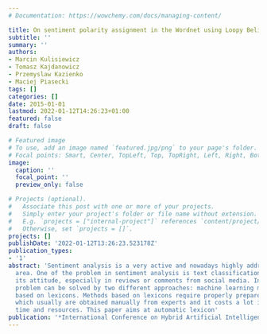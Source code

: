 ```yaml
---
# Documentation: https://wowchemy.com/docs/managing-content/

title: On sentiment polarity assignment in the Wordnet using Loopy Belief Propagation
subtitle: ''
summary: ''
authors:
- Marcin Kulisiewicz
- Tomasz Kajdanowicz
- Przemyslaw Kazienko
- Maciej Piasecki
tags: []
categories: []
date: 2015-01-01
lastmod: 2022-01-12T14:26:23+01:00
featured: false
draft: false

# Featured image
# To use, add an image named `featured.jpg/png` to your page's folder.
# Focal points: Smart, Center, TopLeft, Top, TopRight, Left, Right, BottomLeft, Bottom, BottomRight.
image:
  caption: ''
  focal_point: ''
  preview_only: false

# Projects (optional).
#   Associate this post with one or more of your projects.
#   Simply enter your project's folder or file name without extension.
#   E.g. `projects = ["internal-project"]` references `content/project/deep-learning/index.md`.
#   Otherwise, set `projects = []`.
projects: []
publishDate: '2022-01-12T13:26:23.523178Z'
publication_types:
- '1'
abstract: 'Sentiment analysis is a very active and nowadays highly addressed research
  area. One of the problem in sentiment analysis is text classification in terms of
  its attitude, especially in reviews or comments from social media. In general, this
  problem can be solved by two different approaches: machine learning methods and
  based on lexicons. Methods based on lexicons require properly prepared lexicons
  which usually are obtained manually from experts and it costs a lot in terms of
  time and resources. This paper aims at automatic lexicon'
publication: '*International Conference on Hybrid Artificial Intelligence Systems*'
---
```

